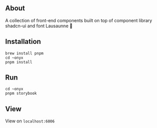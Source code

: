 ## About

A collection of front-end components built on top of component library shadcn-ui and font Lausaunne 🗿

## Installation

```
brew install pnpm
cd ~onyx
pnpm install
```

## Run

```
cd ~onyx
pnpm storybook
```

## View

View on `localhost:6006`

